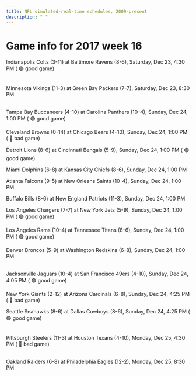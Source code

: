 ```yaml
---
title: NFL simulated-real-time schedules, 2009-present
description: " "
---
```


# Game info for 2017 week 16

Indianapolis Colts (3-11) at Baltimore Ravens (8-6), Saturday, Dec 23, 4:30 PM (	:green_circle: good game)

<br/>Minnesota Vikings (11-3) at Green Bay Packers (7-7), Saturday, Dec 23, 8:30 PM

<br/>Tampa Bay Buccaneers (4-10) at Carolina Panthers (10-4), Sunday, Dec 24, 1:00 PM (	:green_circle: good game)

Cleveland Browns (0-14) at Chicago Bears (4-10), Sunday, Dec 24, 1:00 PM (	:red_circle: bad game)

Detroit Lions (8-6) at Cincinnati Bengals (5-9), Sunday, Dec 24, 1:00 PM (	:green_circle: good game)

Miami Dolphins (6-8) at Kansas City Chiefs (8-6), Sunday, Dec 24, 1:00 PM

Atlanta Falcons (9-5) at New Orleans Saints (10-4), Sunday, Dec 24, 1:00 PM

Buffalo Bills (8-6) at New England Patriots (11-3), Sunday, Dec 24, 1:00 PM

Los Angeles Chargers (7-7) at New York Jets (5-9), Sunday, Dec 24, 1:00 PM (	:green_circle: good game)

Los Angeles Rams (10-4) at Tennessee Titans (8-6), Sunday, Dec 24, 1:00 PM (	:green_circle: good game)

Denver Broncos (5-9) at Washington Redskins (6-8), Sunday, Dec 24, 1:00 PM

<br/>Jacksonville Jaguars (10-4) at San Francisco 49ers (4-10), Sunday, Dec 24, 4:05 PM (	:green_circle: good game)

New York Giants (2-12) at Arizona Cardinals (6-8), Sunday, Dec 24, 4:25 PM (	:red_circle: bad game)

Seattle Seahawks (8-6) at Dallas Cowboys (8-6), Sunday, Dec 24, 4:25 PM (	:green_circle: good game)

<br/>Pittsburgh Steelers (11-3) at Houston Texans (4-10), Monday, Dec 25, 4:30 PM (	:red_circle: bad game)

<br/>Oakland Raiders (6-8) at Philadelphia Eagles (12-2), Monday, Dec 25, 8:30 PM

